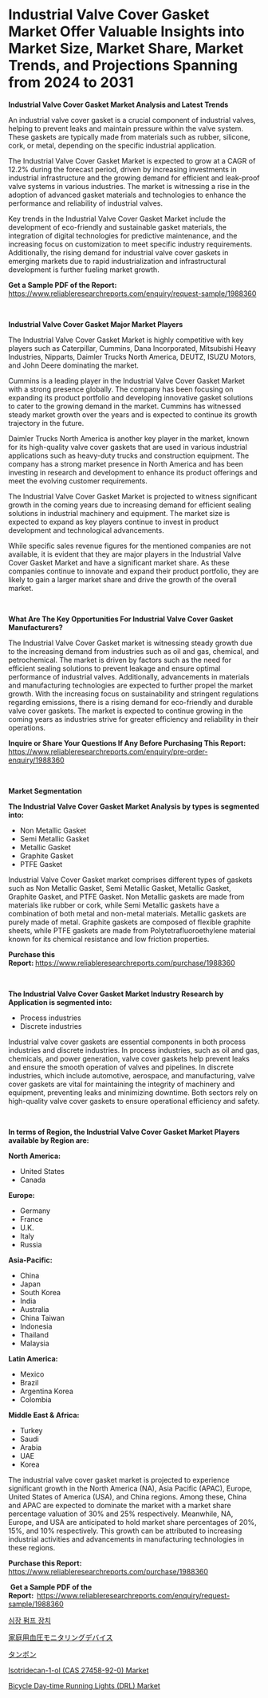 <p><h1>Industrial Valve Cover Gasket Market Offer Valuable Insights into Market Size, Market Share, Market Trends, and Projections Spanning from 2024 to 2031</h1></p><p><strong>Industrial Valve Cover Gasket Market Analysis and Latest Trends</strong></p>
<p><p>An industrial valve cover gasket is a crucial component of industrial valves, helping to prevent leaks and maintain pressure within the valve system. These gaskets are typically made from materials such as rubber, silicone, cork, or metal, depending on the specific industrial application.</p><p>The Industrial Valve Cover Gasket Market is expected to grow at a CAGR of 12.2% during the forecast period, driven by increasing investments in industrial infrastructure and the growing demand for efficient and leak-proof valve systems in various industries. The market is witnessing a rise in the adoption of advanced gasket materials and technologies to enhance the performance and reliability of industrial valves.</p><p>Key trends in the Industrial Valve Cover Gasket Market include the development of eco-friendly and sustainable gasket materials, the integration of digital technologies for predictive maintenance, and the increasing focus on customization to meet specific industry requirements. Additionally, the rising demand for industrial valve cover gaskets in emerging markets due to rapid industrialization and infrastructural development is further fueling market growth.</p></p>
<p><strong>Get a Sample PDF of the Report:&nbsp;</strong> <a href="https://www.reliableresearchreports.com/enquiry/request-sample/1988360">https://www.reliableresearchreports.com/enquiry/request-sample/1988360</a></p>
<p>&nbsp;</p>
<p><strong>Industrial Valve Cover Gasket Major Market Players</strong></p>
<p><p>The Industrial Valve Cover Gasket Market is highly competitive with key players such as Caterpillar, Cummins, Dana Incorporated, Mitsubishi Heavy Industries, Nipparts, Daimler Trucks North America, DEUTZ, ISUZU Motors, and John Deere dominating the market.</p><p>Cummins is a leading player in the Industrial Valve Cover Gasket Market with a strong presence globally. The company has been focusing on expanding its product portfolio and developing innovative gasket solutions to cater to the growing demand in the market. Cummins has witnessed steady market growth over the years and is expected to continue its growth trajectory in the future.</p><p>Daimler Trucks North America is another key player in the market, known for its high-quality valve cover gaskets that are used in various industrial applications such as heavy-duty trucks and construction equipment. The company has a strong market presence in North America and has been investing in research and development to enhance its product offerings and meet the evolving customer requirements.</p><p>The Industrial Valve Cover Gasket Market is projected to witness significant growth in the coming years due to increasing demand for efficient sealing solutions in industrial machinery and equipment. The market size is expected to expand as key players continue to invest in product development and technological advancements. </p><p>While specific sales revenue figures for the mentioned companies are not available, it is evident that they are major players in the Industrial Valve Cover Gasket Market and have a significant market share. As these companies continue to innovate and expand their product portfolio, they are likely to gain a larger market share and drive the growth of the overall market.</p></p>
<p>&nbsp;</p>
<p><strong>What Are The Key Opportunities For Industrial Valve Cover Gasket Manufacturers?</strong></p>
<p><p>The Industrial Valve Cover Gasket market is witnessing steady growth due to the increasing demand from industries such as oil and gas, chemical, and petrochemical. The market is driven by factors such as the need for efficient sealing solutions to prevent leakage and ensure optimal performance of industrial valves. Additionally, advancements in materials and manufacturing technologies are expected to further propel the market growth. With the increasing focus on sustainability and stringent regulations regarding emissions, there is a rising demand for eco-friendly and durable valve cover gaskets. The market is expected to continue growing in the coming years as industries strive for greater efficiency and reliability in their operations.</p></p>
<p><strong>Inquire or Share Your Questions If Any Before Purchasing This Report:</strong> <a href="https://www.reliableresearchreports.com/enquiry/pre-order-enquiry/1988360">https://www.reliableresearchreports.com/enquiry/pre-order-enquiry/1988360</a></p>
<p>&nbsp;</p>
<p><strong>Market Segmentation</strong></p>
<p><strong>The Industrial Valve Cover Gasket Market Analysis by types is segmented into:</strong></p>
<p><ul><li>Non Metallic Gasket</li><li>Semi Metallic Gasket</li><li>Metallic Gasket</li><li>Graphite Gasket</li><li>PTFE Gasket</li></ul></p>
<p><p>Industrial Valve Cover Gasket market comprises different types of gaskets such as Non Metallic Gasket, Semi Metallic Gasket, Metallic Gasket, Graphite Gasket, and PTFE Gasket. Non Metallic gaskets are made from materials like rubber or cork, while Semi Metallic gaskets have a combination of both metal and non-metal materials. Metallic gaskets are purely made of metal. Graphite gaskets are composed of flexible graphite sheets, while PTFE gaskets are made from Polytetrafluoroethylene material known for its chemical resistance and low friction properties.</p></p>
<p><strong>Purchase this Report:&nbsp;</strong><a href="https://www.reliableresearchreports.com/purchase/1988360">https://www.reliableresearchreports.com/purchase/1988360</a></p>
<p>&nbsp;</p>
<p><strong>The Industrial Valve Cover Gasket Market Industry Research by Application is segmented into:</strong></p>
<p><ul><li>Process industries</li><li>Discrete industries</li></ul></p>
<p><p>Industrial valve cover gaskets are essential components in both process industries and discrete industries. In process industries, such as oil and gas, chemicals, and power generation, valve cover gaskets help prevent leaks and ensure the smooth operation of valves and pipelines. In discrete industries, which include automotive, aerospace, and manufacturing, valve cover gaskets are vital for maintaining the integrity of machinery and equipment, preventing leaks and minimizing downtime. Both sectors rely on high-quality valve cover gaskets to ensure operational efficiency and safety.</p></p>
<p>&nbsp;</p>
<p><strong>In terms of Region, the Industrial Valve Cover Gasket Market Players available by Region are:</strong></p>
<p>
    <p> <strong> North America: </strong>
        <ul>
            <li>United States</li>
            <li>Canada</li>
        </ul>
        </p> 
    <p> <strong> Europe: </strong>
        <ul>
            <li>Germany</li>
            <li>France</li>
            <li>U.K.</li>
            <li>Italy</li>
            <li>Russia</li>
        </ul>
        </p> 
    <p> <strong> Asia-Pacific: </strong>
        <ul>
            <li>China</li>
            <li>Japan</li>
            <li>South Korea</li>
            <li>India</li>
            <li>Australia</li>
            <li>China Taiwan</li>
            <li>Indonesia</li>
            <li>Thailand</li>
            <li>Malaysia</li>
        </ul>
        </p> 
    <p> <strong> Latin America: </strong>
        <ul>
            <li>Mexico</li>
            <li>Brazil</li>
            <li>Argentina Korea</li>
            <li>Colombia</li>
        </ul>
        </p> 
    <p> <strong> Middle East & Africa: </strong>
        <ul>
            <li>Turkey</li>
            <li>Saudi</li>
            <li>Arabia</li>
            <li>UAE</li>
            <li>Korea</li>
        </ul>
    </p>
    </p>
<p><p>The industrial valve cover gasket market is projected to experience significant growth in the North America (NA), Asia Pacific (APAC), Europe, United States of America (USA), and China regions. Among these, China and APAC are expected to dominate the market with a market share percentage valuation of 30% and 25% respectively. Meanwhile, NA, Europe, and USA are anticipated to hold market share percentages of 20%, 15%, and 10% respectively. This growth can be attributed to increasing industrial activities and advancements in manufacturing technologies in these regions.</p></p>
<p><strong>Purchase this Report: </strong><a href="https://www.reliableresearchreports.com/purchase/1988360">https://www.reliableresearchreports.com/purchase/1988360</a></p>
<p>&nbsp;<strong>Get a Sample PDF of the Report:&nbsp;&nbsp;</strong><a href="https://www.reliableresearchreports.com/enquiry/request-sample/1988360">https://www.reliableresearchreports.com/enquiry/request-sample/1988360</a></p>
<p><strong></strong></p>
<p><p><a href="https://github.com/khytkeqagplkzqvh/Market-Research-Report-List-1/blob/main/1990747189083.md">심장 펌프 장치</a></p><p><a href="https://github.com/xemfu2379520/Market-Research-Report-List-1/blob/main/9164771189177.md">家庭用血圧モニタリングデバイス</a></p><p><a href="https://github.com/bucuel854722/Market-Research-Report-List-1/blob/main/3208747189178.md">タンポン</a></p><p><a href="https://issuu.com/reportprime-2/docs/isotridecan-1-ol-cas-27458-92-0-market-size-2030.p">Isotridecan-1-ol (CAS 27458-92-0) Market</a></p><p><a href="https://github.com/fiixsa/Market-Research-Report-List-1/blob/main/bicycle-day-time-running-lights-drl-market.md">Bicycle Day-time Running Lights (DRL) Market</a></p></p>